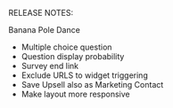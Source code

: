 RELEASE NOTES:

Banana Pole Dance
- Multiple choice question
- Question display probability
- Survey end link
- Exclude URLS to widget triggering
- Save Upsell also as Marketing Contact
- Make layout more responsive
